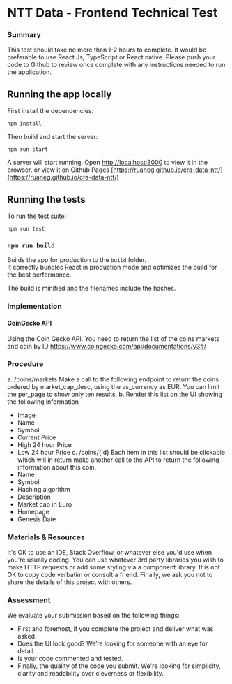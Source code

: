 #  NTT Data - Frontend Technical Test
### Summary
This test should take no more than 1-2 hours to complete. It would be preferable to use
React Js, TypeScript or React native. Please push your code to Github to review once
complete with any instructions needed to run the application.

## Running the app locally
First install the dependencies:
```
npm install
```

Then build and start the server:
```
npm run start
```

A server will start running.
Open [http://localhost:3000](http://localhost:3000) to view it in the browser.
or view it on Github Pages [https://ruaneg.github.io/cra-data-ntt/](https://ruaneg.github.io/cra-data-ntt/)

## Running the tests
To run the test suite:
```
npm run test
```

### `npm run build`

Builds the app for production to the `build` folder.<br>
It correctly bundles React in production mode and optimizes the build for the best performance.

The build is minified and the filenames include the hashes.<br>

### Implementation
####  CoinGecko API
Using the Coin Gecko API. You need to return the list of the coins markets and coin by ID
https://www.coingecko.com/api/documentations/v3#/

### Procedure
a. /coins/markets
Make a call to the following endpoint to return the coins ordered by market_cap_desc,
using the vs_currency as EUR. You can limit the per_page to show only ten results.
b. Render this list on the UI showing the following information
 -  Image
 -  Name
 -  Symbol
 -  Current Price
 -  High 24 hour Price
 -  Low 24 hour Price
c. /coins/{id}
Each item in this list should be clickable which will in return make another call to the API
to return the following information about this coin.
 -  Name
 -  Symbol
 -  Hashing algorithm
 -  Description
 -  Market cap in Euro
 -  Homepage
 -  Genesis Date

### Materials & Resources
It's OK to use an IDE, Stack Overflow, or whatever else you'd use when you're usually coding.
You can use whatever 3rd party libraries you wish to make HTTP requests or add some styling
via a component library. It is not OK to copy code verbatim or consult a friend. Finally, we ask you
not to share the details of this project with others.

### Assessment
We evaluate your submission based on the following things:
 -  First and foremost, if you complete the project and deliver what was asked.
 -  Does the UI look good? We’re looking for someone with an eye for detail.
 -  Is your code commented and tested.
 -  Finally, the quality of the code you submit. We're looking for simplicity, clarity and
readability over cleverness or flexibility.